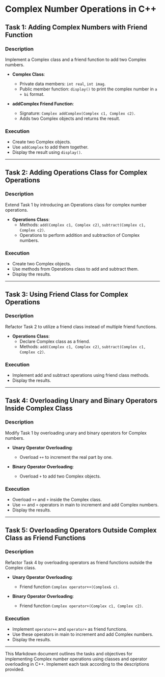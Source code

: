 # Complex Number Operations in C++

## Task 1: Adding Complex Numbers with Friend Function

### Description
Implement a Complex class and a friend function to add two Complex numbers.

- **Complex Class**:
  - Private data members: `int real`, `int imag`.
  - Public member function: `display()` to print the complex number in `a + bi` format.
  
- **addComplex Friend Function**:
  - Signature: `Complex addComplex(Complex c1, Complex c2)`.
  - Adds two Complex objects and returns the result.

### Execution
- Create two Complex objects.
- Use `addComplex` to add them together.
- Display the result using `display()`.

---

## Task 2: Adding Operations Class for Complex Operations

### Description
Extend Task 1 by introducing an Operations class for complex number operations.

- **Operations Class**:
  - Methods: `add(Complex c1, Complex c2)`, `subtract(Complex c1, Complex c2)`.
  - Operations to perform addition and subtraction of Complex numbers.

### Execution
- Create two Complex objects.
- Use methods from Operations class to add and subtract them.
- Display the results.

---

## Task 3: Using Friend Class for Complex Operations

### Description
Refactor Task 2 to utilize a friend class instead of multiple friend functions.

- **Operations Class**:
  - Declare Complex class as a friend.
  - Methods: `add(Complex c1, Complex c2)`, `subtract(Complex c1, Complex c2)`.

### Execution
- Implement add and subtract operations using friend class methods.
- Display the results.

---

## Task 4: Overloading Unary and Binary Operators Inside Complex Class

### Description
Modify Task 1 by overloading unary and binary operators for Complex numbers.

- **Unary Operator Overloading**:
  - Overload `++` to increment the real part by one.

- **Binary Operator Overloading**:
  - Overload `+` to add two Complex objects.

### Execution
- Overload `++` and `+` inside the Complex class.
- Use `++` and `+` operators in main to increment and add Complex numbers.
- Display the results.

---

## Task 5: Overloading Operators Outside Complex Class as Friend Functions

### Description
Refactor Task 4 by overloading operators as friend functions outside the Complex class.

- **Unary Operator Overloading**:
  - Friend function `Complex operator++(Complex& c)`.

- **Binary Operator Overloading**:
  - Friend function `Complex operator+(Complex c1, Complex c2)`.

### Execution
- Implement `operator++` and `operator+` as friend functions.
- Use these operators in main to increment and add Complex numbers.
- Display the results.

---

This Markdown document outlines the tasks and objectives for implementing Complex number operations using classes and operator overloading in C++. Implement each task according to the descriptions provided.
